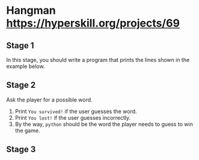 # Hangman https://hyperskill.org/projects/69

## Stage 1 
In this stage, you should write a program that prints the lines shown in the example below.

## Stage 2
Ask the player for a possible word.
1. Print `You survived!` if the user guesses the word.
2. Print `You lost!` if the user guesses incorrectly.
3. By the way, `python` should be the word the player needs to guess to win the game.

## Stage 3